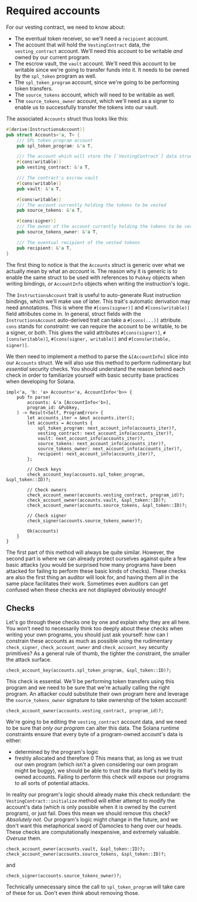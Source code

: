 # Required accounts

For our vesting contract, we need to know about:
- The eventual token receiver, so we'll need a `recipient` account.
- The account that will hold the `VestingContract` data, the `vesting_contract` account.
We'll need this account to be writable _and_ owned by our current program.
- The escrow vault, the `vault` account. 
We'll need this account to be writable since we're going to transfer funds into it.
It needs to be owned by the `spl_token` program as well.
- The `spl_token_program` account, since we're going to be performing token transfers.
- The `source_tokens` account, which will need to be writable as well.
- The `source_tokens_owner` account, which we'll need as a signer to enable us to successfully transfer the tokens into our vault.

The associated `Accounts` struct thus looks like this:
```rust
#[derive(InstructionsAccount)]
pub struct Accounts<'a, T> {
    /// SPL token program account
    pub spl_token_program: &'a T,

    /// The account which will store the [`VestingContract`] data structure
    #[cons(writable)]
    pub vesting_contract: &'a T,

    /// The contract's escrow vault
    #[cons(writable)]
    pub vault: &'a T,

    #[cons(writable)]
    /// The account currently holding the tokens to be vested
    pub source_tokens: &'a T,

    #[cons(signer)]
    /// The owner of the account currently holding the tokens to be vested
    pub source_tokens_owner: &'a T,

    /// The eventual recipient of the vested tokens
    pub recipient: &'a T,
}
```

The first thing to notice is that the `Accounts` struct is generic over what we actually mean by what an _account_ is. 
The reason why it is generic is to enable the same struct to be used with references to `Pubkey` objects when writing bindings, or `AccountInfo` objects when writing the instruction's logic.

The `InstructionsAccount` trait is useful to auto-generate Rust instruction bindings, which we'll make use of later.
This trait's automatic derivation may need annotations.
This is where the `#[cons(signer)]` and `#[cons(writable)]` field attributes come in.
In general, struct fields with the `InstructionsAccount` auto-derived trait can take a `#[cons(...)]` attribute.
`cons` stands for _constraint_: we can require the account to be writable, to be a signer, or both.
This gives the valid attributes `#[cons(signer)]`, `#[cons(writable)]`, `#[cons(signer, writable)]` and `#[cons(writable, signer)]`.

We then need to implement a method to parse the `&[AccountInfo]` slice into our `Accounts` struct. 
We will also use this method to perform rudimentary but _essential_ security checks.
You should understand the reason behind each check in order to familiarize yourself with basic security base practices when developing for Solana.

```rust,noplayground
impl<'a, 'b: 'a> Accounts<'a, AccountInfo<'b>> {
    pub fn parse(
        accounts: &'a [AccountInfo<'b>],
        program_id: &Pubkey,
    ) -> Result<Self, ProgramError> {
        let accounts_iter = &mut accounts.iter();
        let accounts = Accounts {
            spl_token_program: next_account_info(accounts_iter)?,
            vesting_contract: next_account_info(accounts_iter)?,
            vault: next_account_info(accounts_iter)?,
            source_tokens: next_account_info(accounts_iter)?,
            source_tokens_owner: next_account_info(accounts_iter)?,
            recipient: next_account_info(accounts_iter)?,
        };

        // Check keys
        check_account_key(accounts.spl_token_program, &spl_token::ID)?;

        // Check owners
        check_account_owner(accounts.vesting_contract, program_id)?;
        check_account_owner(accounts.vault, &spl_token::ID)?;
        check_account_owner(accounts.source_tokens, &spl_token::ID)?;

        // Check signer
        check_signer(accounts.source_tokens_owner)?;

        Ok(accounts)
    }
}
```
The first part of this method will always be quite similar.
However, the second part is where we can already protect ourselves against quite a few basic attacks (you would be surprised how many programs have been attacked for failing to perform these basic kinds of checks).
These checks are also the first thing an auditor will look for, and having them all in the same place facilitates their work.
Sometimes even auditors can get confused when these checks are not displayed obviously enough!

## Checks

Let's go through these checks one by one and explain why they are all here. 
You won't need to necessarily think too deeply about these checks when writing your own programs, you should just ask yourself: how can I constrain these accounts as much as possible using the rudimentary `check_signer`, `check_account_owner` and `check_account_key` security primitives? 
As a general rule of thumb, the tighter the constraint, the smaller the attack surface.

```rust,noplayground
check_account_key(accounts.spl_token_program, &spl_token::ID)?;
```
This check is essential. We'll be performing token transfers using this program and we need to be sure that we're actually calling the right program. 
An attacker could substitute their own program here and leverage the `source_tokens_owner` signature to take ownership of the token account!

```rust,noplayground
check_account_owner(accounts.vesting_contract, program_id)?;
```
We're going to be editing the `vesting_contract` account data, and we need to be sure that _only our program_ can alter this data. 
The Solana runtime constraints ensure that every byte of a program-owned account's data is either:
- determined by the program's logic
- freshly allocated and therefore 0
This means that, as long as we trust our own program (which isn't a given considering our own program might be buggy), we should be able to trust the data that's held by its owned accounts.
Failing to perform this check will expose our programs to all sorts of potential attacks.

In reality our program's logic should already make this check redundant: the `VestingContract::initialize` method will either attempt to modify the account's data (which is only possible when it is owned by the current program), or just fail. 
Does this mean we should remove this check? 
_Absolutely not._ 
Our program's logic might change in the future, and we don't want this metaphorical sword of Damocles to hang over our heads. 
These checks are computationally inexpensive, and extremely valuable.
_Overuse_ them.

```rust,noplayground
check_account_owner(accounts.vault, &spl_token::ID)?;
check_account_owner(accounts.source_tokens, &spl_token::ID)?;
```
and
```rust,noplayground
check_signer(accounts.source_tokens_owner)?;
```

Technically unnecessary since the call to `spl_token_program` will take care of these for us.
Don't even _think_ about removing those.